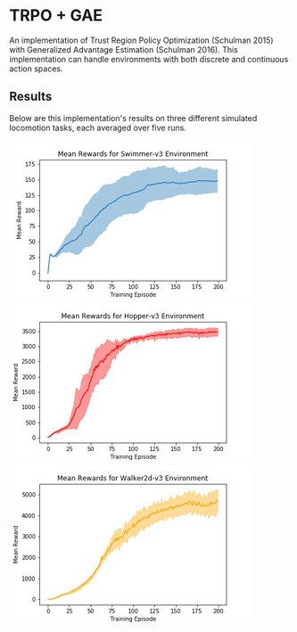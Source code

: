 # TRPO + GAE

An implementation of Trust Region Policy Optimization (Schulman 2015) with Generalized Advantage Estimation (Schulman 2016). This implementation can handle environments with both discrete and continuous action spaces.

## Results

Below are this implementation's results on three different simulated locomotion tasks, each averaged over five runs.

![alt-text-1](results/swimmer-results.png)
![alt-text-2](results/hopper-results.png)
![alt-text-3](results/walker2d-results.png)
